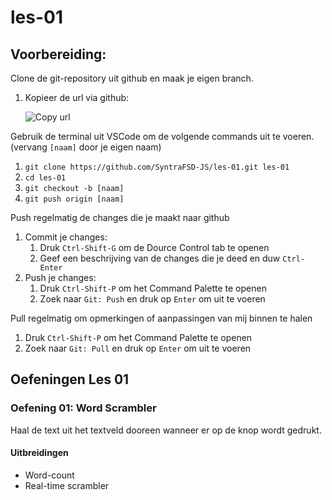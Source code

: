 # les-01
## Voorbereiding:
Clone de git-repository uit github en maak je eigen branch.
1. Kopieer de url via github:

   ![Copy url](https://raw.githubusercontent.com/SyntraFSD-JS/les-01/korneel/images/copy_github.png "Copy url to clipboard")

Gebruik de terminal uit VSCode om de volgende commands uit te voeren.
(vervang `[naam]` door je eigen naam)

1. `git clone https://github.com/SyntraFSD-JS/les-01.git les-01`
2. `cd les-01`
3. `git checkout -b [naam]`
4. `git push origin [naam]`

Push regelmatig de changes die je maakt naar github

1. Commit je changes:
   1. Druk `Ctrl-Shift-G` om de Dource Control tab te openen
   2. Geef een beschrijving van de changes die je deed en duw `Ctrl-Enter`
2. Push je changes:
   1. Druk `Ctrl-Shift-P` om het Command Palette te openen
   2. Zoek naar `Git: Push` en druk op `Enter` om uit te voeren 
   
Pull regelmatig om opmerkingen of aanpassingen van mij binnen te halen
1. Druk `Ctrl-Shift-P` om het Command Palette te openen
2. Zoek naar `Git: Pull` en druk op `Enter` om uit te voeren 
     

## Oefeningen Les 01
### Oefening 01: Word Scrambler

Haal de text uit het textveld dooreen wanneer er op de knop wordt gedrukt.

#### Uitbreidingen
- Word-count
- Real-time scrambler